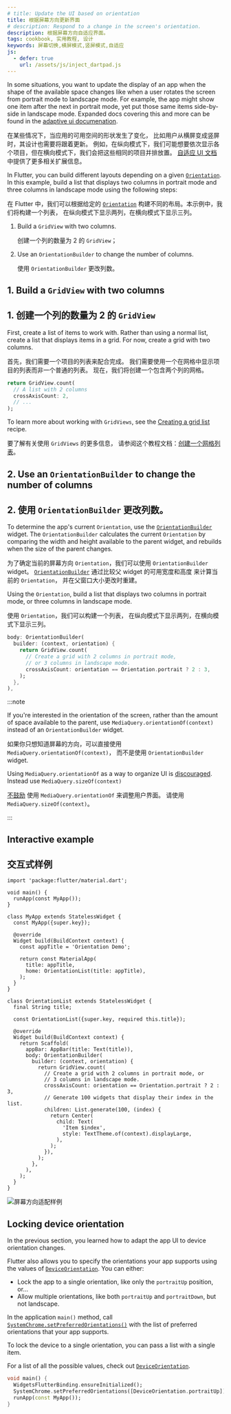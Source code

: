 ```yaml
---
# title: Update the UI based on orientation
title: 根据屏幕方向更新界面
# description: Respond to a change in the screen's orientation.
description: 根据屏幕方向自适应界面。
tags: cookbook, 实用教程, 设计
keywords: 屏幕切换,横屏模式,竖屏模式,自适应
js:
  - defer: true
    url: /assets/js/inject_dartpad.js
---
```


<?code-excerpt path-base="cookbook/design/orientation"?>

In some situations,
you want to update the display of an app when the shape of the
available space changes like when a user rotates
the screen from portrait mode to landscape mode. For example,
the app might show one item after the next in portrait mode,
yet put those same items side-by-side in landscape mode.
Expanded docs covering this and more can be found
in the [adaptive ui documenation][].

在某些情况下，当应用的可用空间的形状发生了变化，
比如用户从横屏变成竖屏时，其设计也需要将跟着更新。
例如，在纵向模式下，我们可能想要依次显示各个项目，但在横向模式下，我们会把这些相同的项目并排放置。
[自适应 UI 文档][adaptive ui documenation] 中提供了更多相关扩展信息。

In Flutter, you can build different layouts depending
on a given [`Orientation`][].
In this example, build a list that displays two columns in
portrait mode and three columns in landscape mode using the
following steps:

在 Flutter 中，我们可以根据给定的 [`Orientation`][]
构建不同的布局。本示例中，我们将构建一个列表，
在纵向模式下显示两列，在横向模式下显示三列。

  1. Build a `GridView` with two columns.
     
     创建一个列的数量为 2 的 `GridView`；
     
  2. Use an `OrientationBuilder` to change the number of columns.
  
     使用 `OrientationBuilder` 更改列数。

## 1. Build a `GridView` with two columns

## 1. 创建一个列的数量为 2 的 `GridView`

First, create a list of items to work with.
Rather than using a normal list,
create a list that displays items in a grid.
For now, create a grid with two columns.

首先，我们需要一个项目的列表来配合完成。
我们需要使用一个在网格中显示项目的列表而非一个普通的列表。
现在，我们将创建一个包含两个列的网格。

<?code-excerpt "lib/partials.dart (GridViewCount)"?>
```dart
return GridView.count(
  // A list with 2 columns
  crossAxisCount: 2,
  // ...
);
```

To learn more about working with `GridViews`,
see the [Creating a grid list][] recipe.

要了解有关使用 `GridViews` 的更多信息，
请参阅这个教程文档：[创建一个网格列表][Creating a grid list]。

## 2. Use an `OrientationBuilder` to change the number of columns

## 2. 使用 `OrientationBuilder` 更改列数。

To determine the app's current `Orientation`, use the
[`OrientationBuilder`][] widget.
The `OrientationBuilder` calculates the current `Orientation` by
comparing the width and height available to the parent widget,
and rebuilds when the size of the parent changes.

为了确定当前的屏幕方向 `Orientation`，我们可以使用 `OrientationBuilder` widget。
[`OrientationBuilder`][] 通过比较父 widget 的可用宽度和高度
来计算当前的 `Orientation`，
并在父窗口大小更改时重建。

Using the `Orientation`, build a list that displays two columns in portrait
mode, or three columns in landscape mode.

使用 `Orientation`，我们可以构建一个列表，
在纵向模式下显示两列，在横向模式下显示三列。

<?code-excerpt "lib/partials.dart (OrientationBuilder)"?>
```dart
body: OrientationBuilder(
  builder: (context, orientation) {
    return GridView.count(
      // Create a grid with 2 columns in portrait mode,
      // or 3 columns in landscape mode.
      crossAxisCount: orientation == Orientation.portrait ? 2 : 3,
    );
  },
),
```

:::note

If you're interested in the orientation of the screen,
rather than the amount of space available to the parent,
use `MediaQuery.orientationOf(context)` instead of an
`OrientationBuilder` widget.

如果你只想知道屏幕的方向，可以直接使用 `MediaQuery.orientationOf(context)`，
而不是使用 `OrientationBuilder` widget.

Using `MediaQuery.orientationOf` as a way to organize UI
is [discouraged][]. Instead use `MediaQuery.sizeOf(context)`

[不鼓励][discouraged] 使用 `MediaQuery.orientationOf` 来调整用户界面。
请使用 `MediaQuery.sizeOf(context)`。

:::

## Interactive example

## 交互式样例

<?code-excerpt "lib/main.dart"?>
```dartpad title="Flutter app orientation hands-on example in DartPad" run="true"
import 'package:flutter/material.dart';

void main() {
  runApp(const MyApp());
}

class MyApp extends StatelessWidget {
  const MyApp({super.key});

  @override
  Widget build(BuildContext context) {
    const appTitle = 'Orientation Demo';

    return const MaterialApp(
      title: appTitle,
      home: OrientationList(title: appTitle),
    );
  }
}

class OrientationList extends StatelessWidget {
  final String title;

  const OrientationList({super.key, required this.title});

  @override
  Widget build(BuildContext context) {
    return Scaffold(
      appBar: AppBar(title: Text(title)),
      body: OrientationBuilder(
        builder: (context, orientation) {
          return GridView.count(
            // Create a grid with 2 columns in portrait mode, or
            // 3 columns in landscape mode.
            crossAxisCount: orientation == Orientation.portrait ? 2 : 3,
            // Generate 100 widgets that display their index in the list.
            children: List.generate(100, (index) {
              return Center(
                child: Text(
                  'Item $index',
                  style: TextTheme.of(context).displayLarge,
                ),
              );
            }),
          );
        },
      ),
    );
  }
}
```

<noscript>
  <img src="/assets/images/docs/cookbook/orientation.webp" alt="屏幕方向适配样例" class="site-mobile-screenshot" />
</noscript>

## Locking device orientation

In the previous section, you learned 
how to adapt the app UI to device orientation changes.

Flutter also allows you to specify the orientations your app supports 
using the values of [`DeviceOrientation`]. You can either:

- Lock the app to a single orientation, like only the `portraitUp` position, or...
- Allow multiple orientations, like both `portraitUp` and `portraitDown`, but not landscape.

In the application `main()` method,
call [`SystemChrome.setPreferredOrientations()`]
with the list of preferred orientations that your app supports.

To lock the device to a single orientation, 
you can pass a list with a single item.

For a list of all the possible values, check out [`DeviceOrientation`].

<?code-excerpt "lib/orientation.dart (PreferredOrientations)"?>
```dart
void main() {
  WidgetsFlutterBinding.ensureInitialized();
  SystemChrome.setPreferredOrientations([DeviceOrientation.portraitUp]);
  runApp(const MyApp());
}
```


[Creating a grid list]: /cookbook/lists/grid-lists
[`DeviceOrientation`]: {{site.api}}/flutter/services/DeviceOrientation.html
[`OrientationBuilder`]: {{site.api}}/flutter/widgets/OrientationBuilder-class.html
[`Orientation`]: {{site.api}}/flutter/widgets/Orientation.html
[`SystemChrome.setPreferredOrientations()`]: {{site.api}}/flutter/services/SystemChrome/setPreferredOrientations.html
[adaptive ui documenation]: {{site.api}}/ui/adaptive-responsive
[discouraged]: {{site.api}}/ui/adaptive-responsive/best-practices
